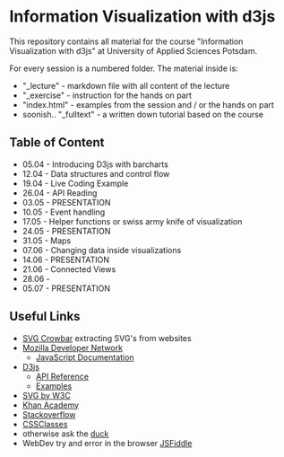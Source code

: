 # Information Visualization with d3js

This repository contains all material for the course "Information Visualization with d3js" at University of Applied Sciences Potsdam.

For every session is a numbered folder. The material inside is:
* "_lecture" - markdown file with all content of the lecture 
* "_exercise" - instruction for the hands on part
* "index.html" - examples from the session and / or the hands on part
* soonish.. "_fulltext" - a written down tutorial based on the course

## Table of Content

* 05.04 - Introducing D3js with barcharts
* 12.04 - Data structures and control flow
* 19.04 - Live Coding Example
* 26.04 - API Reading
* 03.05 - PRESENTATION
* 10.05 - Event handling
* 17.05 - Helper functions or swiss army knife of visualization
* 24.05 - PRESENTATION
* 31.05 - Maps
* 07.06 - Changing data inside visualizations
* 14.06 - PRESENTATION
* 21.06 - Connected Views
* 28.06 - 
* 05.07 - PRESENTATION

## Useful Links
* [SVG Crowbar](https://nytimes.github.io/svg-crowbar/) extracting SVG's from websites
* [Mozilla Developer Network](https://developer.mozilla.org/en-US/)
	- [JavaScript Documentation](https://developer.mozilla.org/en-US/docs/Web/JavaScript)
* [D3js](https://d3js.org/)
	- [API Reference](https://github.com/d3/d3/blob/master/API.md)
	- [Examples](https://github.com/d3/d3/wiki/Gallery)
* [SVG by W3C](https://www.w3.org/TR/SVG/) 
* [Khan Academy](https://www.khanacademy.org/computing/computer-programming)
* [Stackoverflow](http://stackoverflow.com/)
* [CSSClasses](http://cssclass.es/materials/)
* otherwise ask the [duck](https://duckduckgo.com/)
* WebDev try and error in the browser [JSFiddle](http://jsfiddle.net/)
